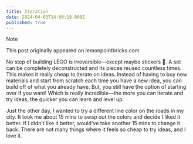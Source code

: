 ```yaml
---
title: Iteration
date: 2024-04-03T14:00:19.000Z
published: true
---
```


> [!NOTE]
> This post originally appeared on lemonpointbricks.com

No step of building LEGO is irreversible—except maybe stickers 🤫. A set can be completely deconstructed and its pieces reused countless times. This makes it really cheap to iterate on ideas. Instead of having to buy new materials and start from scratch each time you have a new idea, you can build off of what you already have. But, you still have the option of starting over if you want! Which is really incredible—the more you can iterate and try ideas, the quicker you can learn and level up.

Just the other day, I wanted to try a different line color on the roads in my city. It took me about 15 mins to swap out the colors and decide I liked it better. If I didn't like it better, would've take another 15 mins to change it back. There are not many things where it feels so cheap to try ideas, and I love it.
